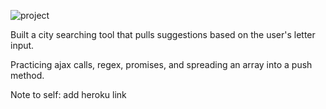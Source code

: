![project](https://cloud.githubusercontent.com/assets/19538076/21465479/ca75f906-c959-11e6-8b59-3535e6579874.gif)

Built a city searching tool that pulls suggestions based on the user's letter input. 

Practicing ajax calls, regex, promises, and spreading an array into a push method.

Note to self: add heroku link
